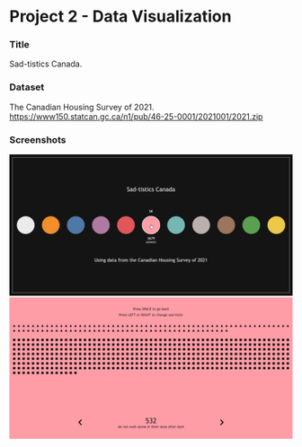 # Project 2 - Data Visualization

### Title
Sad-tistics Canada.

### Dataset
The Canadian Housing Survey of 2021.  
https://www150.statcan.gc.ca/n1/pub/46-25-0001/2021001/2021.zip

### Screenshots
![Menu](https://github.com/ElBarbs/CART263/blob/main/Project%202/assets/screenshots/menu.png?raw=true)  
![Province](https://github.com/ElBarbs/CART263/blob/main/Project%202/assets/screenshots/province.png?raw=true)
